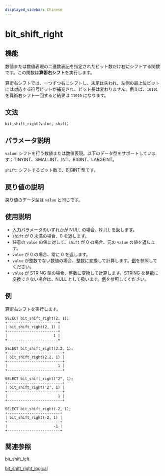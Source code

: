 ```yaml
---
displayed_sidebar: Chinese
---
```


# bit_shift_right

## 機能

数値または数値表現の二進数表記を指定されたビット数だけ右にシフトする関数です。この関数は**算術右シフト**を実行します。

算術右シフトでは、一つずつ右にシフトし、末尾は失われ、左側の最上位ビットには対応する符号ビットが補充され、ビット長は変わりません。例えば、`10101` を算術右シフト一回すると結果は `11010` になります。

## 文法

```Haskell
bit_shift_right(value, shift)
```

## パラメータ説明

`value`: シフトを行う数値または数値表現。以下のデータ型をサポートしています：TINYINT、SMALLINT、INT、BIGINT、LARGEINT。

`shift`: シフトするビット数で、BIGINT 型です。

## 戻り値の説明

戻り値のデータ型は `value` と同じです。

## 使用説明

- 入力パラメータのいずれかが NULL の場合、NULL を返します。
- `shift` が 0 未満の場合、0 を返します。
- 任意の `value` の値に対して、`shift` が 0 の場合、元の `value` の値を返します。
- `value` が 0 の場合、常に 0 を返します。
- `value` が整数でない数値の場合、整数に変換して計算します。[例](#例)を参照してください。
- `value` が STRING 型の場合、整数に変換して計算します。STRING を整数に変換できない場合は、NULL として扱います。[例](#例)を参照してください。

## 例

算術右シフトを実行します。

```Plain
SELECT bit_shift_right(2, 1);
+-----------------------+
| bit_shift_right(2, 1) |
+-----------------------+
|                     1 |
+-----------------------+

SELECT bit_shift_right(2.2, 1);
+-------------------------+
| bit_shift_right(2.2, 1) |
+-------------------------+
|                       1 |
+-------------------------+

SELECT bit_shift_right("2", 1);
+-------------------------+
| bit_shift_right('2', 1) |
+-------------------------+
|                       1 |
+-------------------------+

SELECT bit_shift_right(-2, 1);
+------------------------+
| bit_shift_right(-2, 1) |
+------------------------+
|                     -1 |
+------------------------+
```

## 関連参照

[bit_shift_left](bit_shift_left.md)

[bit_shift_right_logical](bit_shift_right_logical.md)
